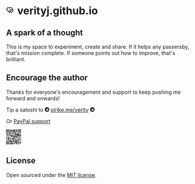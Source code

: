 <h1>
  <img src="/favicon.png" width="20px;" style="float: left; margin-left: 0px; margin-right: 10px; margin-top: 5px; margin-bottom: 0px; padding: 0px; border: 0px;" />
  verityj.github.io
</h1>

## A spark of a thought

This is my space to experiment, create and share. If it helps any passersby, that's mission complete. If someone points out how to improve, that's brilliant.

## Encourage the author

Thanks for everyone's encouragement and support to keep pushing me forward and onwards!

Tip a satoshi to   <img src="/assets/images/strike.png" width="12px;" />  [strike.me/verity](https://strike.me/verity/)  <img src="/assets/images/strike.png" width="12px;" />

Or [PayPal support](https://www.paypal.com/donate/?hosted_button_id=D2SU4GD8PEXCW)

<img src="/assets/images/qr.png" width="40px;" />

## License

Open sourced under the [MIT license](LICENSE.md).
